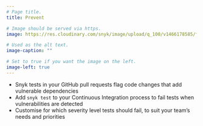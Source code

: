 ```yaml
---
# Page title.
title: Prevent

# Image should be served via https.
image: https://res.cloudinary.com/snyk/image/upload/q_100/v1466178585/features/features-prevent_scaled.jpg

# Used as the alt text.
image-caption: ""

# Set to true if you want the image on the left.
image-left: true 
---
```


* Snyk tests in your GitHub pull requests flag code changes that add vulnerable dependencies
* Add `snyk test` to your Continuous Integration process to fail tests when vulnerabilities are detected
* Customise for which severity level tests should fail, to suit your team’s needs and priorities
